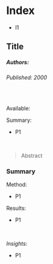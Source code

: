# Index
- I1

## Title
##### Authors: 
###### Published: 2000

<br />

Available: <br />

Summary:  
- P1

<br />

> Abstract

### Summary
Method:
- P1

Results:
- P1

<br />

*Insights:*
- P1